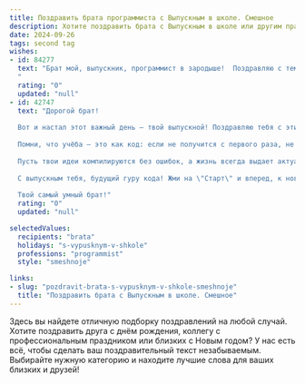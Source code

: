 ```yaml
---
title: Поздравить брата программиста с Выпускным в школе. Смешное
description: Хотите поздравить брата с Выпускным в школе или другим праздником? Наш ИИ создаст незабываемое поздравление, а вы обязательно выделитесь среди других.  
date: 2024-09-26
tags: second tag
wishes:
- id: 84277
  text: "Брат мой, выпускник, программист в зародыше!  Поздравляю с тем, что ты наконец-то сбежал из школы, где тебя учили писать на доске, а не код! Теперь  перед тобой открыты безграничные возможности:  пиши программы,  а не сочинения,  и зарабатывай больше, чем твой учитель информатики за всю жизнь! Главное – не забывай, что дебаггер – это твой лучший друг, а Ctrl+Z – твой спаситель.  С праздником, нуб-программист!  Удачи в покорении вершин кодинга!
  "
  rating: "0"
  updated: "null"
- id: 42747
  text: "Дорогой брат!
  
  Вот и настал этот важный день — твой выпускной! Поздравляю тебя с этим событием! Теперь ты не просто школьник, а гордый выпускник, готовый покорять мир современного программирования!
  
  Помни, что учёба — это как код: если не получится с первого раза, не бойся перезагрузиться и попробовать снова! Желаю тебе в будущем писать программы так же быстро, как ты удирал от уроков физики, и делать это с изяществом истинного хакера!
  
  Пусть твои идеи компилируются без ошибок, а жизнь всегда выдает актуальные обновления! А если возникнут баги — не паникуй, просто позвони мне, и я помогу найти решение!
  
  С выпускным тебя, будущий гуру кода! Жми на \"Старт\" и вперед, к новым приключениям! 🎉💻
  
  Твой самый умный брат!"
  rating: "0"
  updated: "null"

selectedValues:
  recipients: "brata"
  holidays: "s-vypusknym-v-shkole"
  professions: "programmist"
  style: "smeshnoje"

links:
- slug: "pozdravit-brata-s-vypusknym-v-shkole-smeshnoje"
  title: "Поздравить брата с Выпускным в школе. Смешное"
---
```


Здесь вы найдете отличную подборку поздравлений на любой случай.
Хотите поздравить друга с днём рождения, коллегу с профессиональным праздником или близких с Новым годом? У нас есть всё, чтобы сделать ваш поздравительный текст незабываемым. Выбирайте нужную категорию и находите лучшие слова для ваших близких и друзей!

